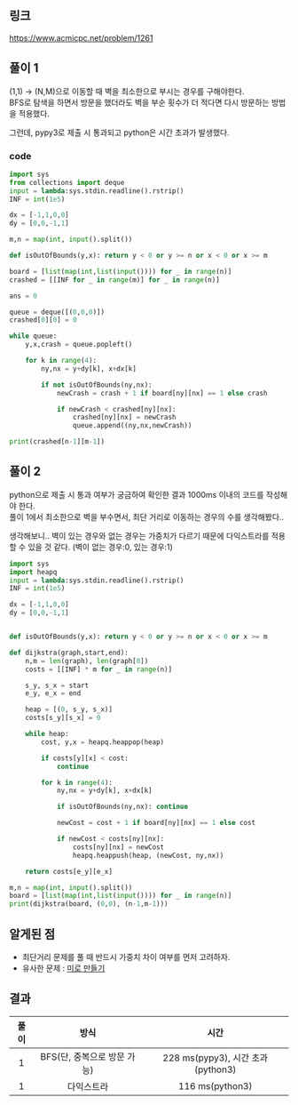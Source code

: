 ## 링크
https://www.acmicpc.net/problem/1261

## 풀이 1

(1,1) -> (N,M)으로 이동할 때 벽을 최소한으로 부시는 경우를 구해야한다.  
BFS로 탐색을 하면서 방문을 했더라도 벽을 부순 횟수가 더 적다면 다시 방문하는 방법을 적용했다.

그런데, pypy3로 제출 시 통과되고 python은 시간 초과가 발생했다.

### code
```python
import sys
from collections import deque
input = lambda:sys.stdin.readline().rstrip()
INF = int(1e5)

dx = [-1,1,0,0]
dy = [0,0,-1,1]

m,n = map(int, input().split())

def isOutOfBounds(y,x): return y < 0 or y >= n or x < 0 or x >= m

board = [list(map(int,list(input()))) for _ in range(n)]
crashed = [[INF for _ in range(m)] for _ in range(n)]

ans = 0

queue = deque([(0,0,0)])
crashed[0][0] = 0

while queue:
    y,x,crash = queue.popleft()

    for k in range(4):
        ny,nx = y+dy[k], x+dx[k]

        if not isOutOfBounds(ny,nx):
            newCrash = crash + 1 if board[ny][nx] == 1 else crash

            if newCrash < crashed[ny][nx]:
                crashed[ny][nx] = newCrash
                queue.append((ny,nx,newCrash))

print(crashed[n-1][m-1])
```

## 풀이 2
python으로 제출 시 통과 여부가 궁금하여 확인한 결과 1000ms 이내의 코드를 작성해야 한다.  
풀이 1에서 최소한으로 벽을 부수면서, 최단 거리로 이동하는 경우의 수를 생각해봤다..

생각해보니.. 벽이 있는 경우와 없는 경우는 가중치가 다르기 때문에 다익스트라를 적용할 수 있을 것 같다.
(벽이 없는 경우:0, 있는 경우:1)

```python
import sys
import heapq
input = lambda:sys.stdin.readline().rstrip()
INF = int(1e5)

dx = [-1,1,0,0]
dy = [0,0,-1,1]


def isOutOfBounds(y,x): return y < 0 or y >= n or x < 0 or x >= m

def dijkstra(graph,start,end):
    n,m = len(graph), len(graph[0])
    costs = [[INF] * m for _ in range(n)]

    s_y, s_x = start
    e_y, e_x = end

    heap = [(0, s_y, s_x)]
    costs[s_y][s_x] = 0

    while heap:
        cost, y,x = heapq.heappop(heap)

        if costs[y][x] < cost:
            continue

        for k in range(4):
            ny,nx = y+dy[k], x+dx[k]

            if isOutOfBounds(ny,nx): continue

            newCost = cost + 1 if board[ny][nx] == 1 else cost

            if newCost < costs[ny][nx]:
                costs[ny][nx] = newCost
                heapq.heappush(heap, (newCost, ny,nx))

    return costs[e_y][e_x]

m,n = map(int, input().split())
board = [list(map(int,list(input()))) for _ in range(n)]
print(dijkstra(board, (0,0), (n-1,m-1)))
```

## 알게된 점
- 최단거리 문제를 풀 때 반드시 가중치 차이 여부를 먼저 고려하자.
- 유사한 문제 : [미로 만들기](https://www.acmicpc.net/problem/2665)
## 결과
|풀이|방식|시간|
|:---:|:---:|:--------:|
|1|BFS(단, 중복으로 방문 가능)|228 ms(pypy3), 시간 초과(python3)| 
|1|다익스트라|116 ms(python3)| 